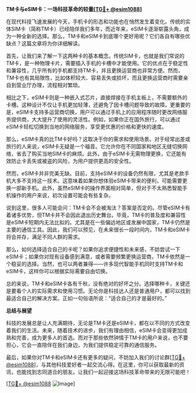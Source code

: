 **TM卡与eSIM卡：一场科技革命的较量[[TG💪+ @esim1088](https://t.me/s/esim1088)]**

在现代科技飞速发展的今天，手机卡的形态和功能也在悄然发生着变化。传统的实体SIM卡（简称TM卡）已经陪伴我们多年，而近年来，eSIM卡逐渐崭露头角，成为一种全新的选择。那么，TM卡和eSIM卡到底哪个更好用呢？它们各自有哪些优缺点？这篇文章将为你详细解读。

首先，让我们来了解一下这两种卡的基本概念。传统SIM卡，也就是我们常说的TM卡，是一种物理卡片，需要插入手机的卡槽中才能使用。它的优点在于稳定性和兼容性，几乎所有的手机都支持TM卡，并且更换运营商也非常方便。然而，TM卡也有其局限性，比如体积较大、容易丢失或损坏，而且更换运营商时需要亲自到营业厅办理，流程相对繁琐。

相比之下，eSIM卡则是一种嵌入式芯片，直接焊接在手机主板上，不需要额外的卡槽。这种设计不仅让手机更加轻薄，还避免了因卡槽问题导致的故障。更重要的是，eSIM卡支持多运营商切换，用户可以通过手机上的应用程序随时更改网络服务提供商，大大提升了使用的灵活性。例如，如果你正在国外旅行，可以通过eSIM卡轻松切换到当地的网络服务，享受更优惠的价格和更快的速度。

那么，eSIM卡真的比TM卡好吗？这取决于你的需求和使用场景。对于经常出差或旅行的人来说，eSIM卡无疑是一个福音。它允许你在不同国家和地区无缝切换网络，省去了购买当地SIM卡的麻烦。此外，由于eSIM卡无需物理更换，它还能有效防止卡丢失或被盗的风险，为用户提供更高的安全性。

然而，eSIM卡并非完美无缺。目前，支持eSIM卡的设备仍然有限，尤其是老款手机大多不支持这一技术。这意味着如果你想体验eSIM卡带来的便利，可能需要更换一部新手机。此外，虽然eSIM卡的操作界面相对简单，但对于不太熟悉智能手机操作的用户来说，初次设置可能会有些复杂。

说到这里，很多人可能会问：TM卡会不会被淘汰？答案是否定的。尽管eSIM卡有着诸多优势，但TM卡并不会因此退出历史舞台。毕竟，TM卡的普及度和兼容性是eSIM卡短期内无法比拟的。尤其是在一些偏远地区或发展中国家，TM卡仍然是主要的通信工具。因此，我们可以预见，在未来很长一段时间内，TM卡和eSIM卡将会并存，满足不同人群的需求。

那么，如何选择适合自己的卡呢？如果你追求便捷性和未来感，不妨尝试一下eSIM卡；如果你对现有设备感到满意，或者需要频繁更换运营商，TM卡依然是一个稳妥的选择。当然，也可以两者兼得——许多现代智能手机同时支持TM卡和eSIM卡，这样你可以根据实际需要自由切换。

总的来说，TM卡和eSIM卡各有千秋，没有绝对的好坏之分。选择哪种卡，关键还是要看个人的实际需求和使用习惯。无论你是科技达人还是普通用户，都可以找到最适合自己的解决方案。正如一句俗语所说：“适合自己的才是最好的。”

**总结与展望**

科技的发展总是让人充满期待，无论是TM卡还是eSIM卡，都在以不同的方式改变着我们的生活。未来，随着技术的进步，我们有理由相信，eSIM卡会变得更加成熟和完善，成为更多人的首选。而对于那些依然钟情于TM卡的用户来说，也不要担心，它会一直陪伴在我们身边，为我们提供稳定可靠的通信服务。

最后，如果你对TM卡和eSIM卡还有更多的疑问，不妨加入我们的讨论群[[TG💪+ @esim1088](https://t.me/s/esim1088)]，与其他科技爱好者一起交流心得。在这里，你可以获取最新的资讯，也能找到志同道合的朋友。让我们一起迎接这场科技革命带来的无限可能吧！

[[TG💪+ @esim1088](https://t.me/s/esim1088) ![Image](https://i.postimg.cc/4NQfJmqS/Snipaste-2025-05-13-00-14-12.png)]